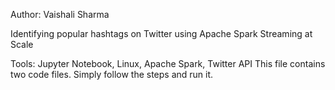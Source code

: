 Author: Vaishali Sharma

Identifying popular hashtags on Twitter using Apache Spark Streaming at Scale

Tools: Jupyter Notebook, Linux, Apache Spark, Twitter API
This file contains two code files. Simply follow the steps and run it. 
